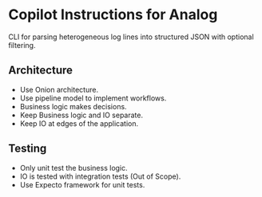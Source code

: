 # Copilot Instructions for Analog

CLI for parsing heterogeneous log lines into structured JSON with optional filtering.

## Architecture
- Use Onion architecture.
- Use pipeline model to implement workflows.
- Business logic makes decisions.
- Keep Business logic and IO separate.
- Keep IO at edges of the application.

## Testing
- Only unit test the business logic.
- IO is tested with integration tests (Out of Scope).
- Use Expecto framework for unit tests.